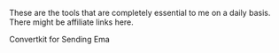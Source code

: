 These are the tools that are completely essential to me on a daily basis. There might be affiliate links here. 

Convertkit for Sending Ema